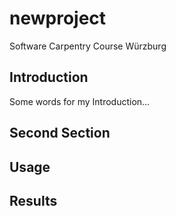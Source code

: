 # newproject
Software Carpentry Course Würzburg

## Introduction

Some words for my Introduction...

## Second Section

## Usage

## Results
